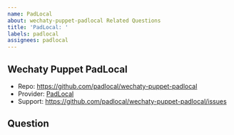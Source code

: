 ```yaml
---
name: PadLocal
about: wechaty-puppet-padlocal Related Questions
title: 'PadLocal: '
labels: padlocal
assignees: padlocal
---
```


## Wechaty Puppet PadLocal

- Repo: <https://github.com/padlocal/wechaty-puppet-padlocal>
- Provider: [PadLocal](https://github.com/padlocal)
- Support: <https://github.com/padlocal/wechaty-puppet-padlocal/issues>

## Question
